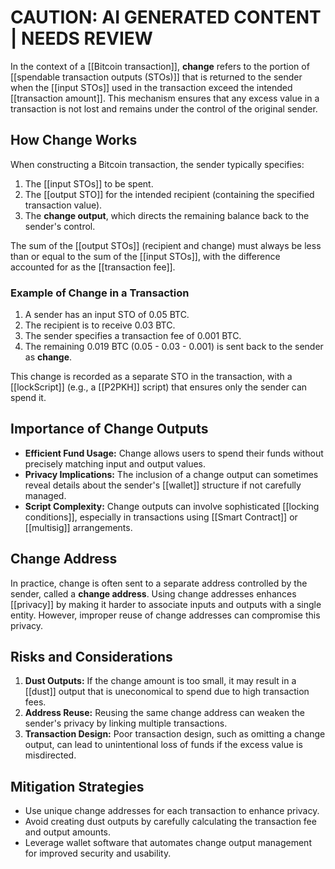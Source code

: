 
# CAUTION: AI GENERATED CONTENT | NEEDS REVIEW

In the context of a [[Bitcoin transaction]], **change** refers to the portion of [[spendable transaction outputs (STOs)]] that is returned to the sender when the [[input STOs]] used in the transaction exceed the intended [[transaction amount]]. This mechanism ensures that any excess value in a transaction is not lost and remains under the control of the original sender.

## How Change Works

When constructing a Bitcoin transaction, the sender typically specifies:

1. The [[input STOs]] to be spent.
2. The [[output STO]] for the intended recipient (containing the specified transaction value).
3. The **change output**, which directs the remaining balance back to the sender's control.

The sum of the [[output STOs]] (recipient and change) must always be less than or equal to the sum of the [[input STOs]], with the difference accounted for as the [[transaction fee]].

### Example of Change in a Transaction

1. A sender has an input STO of 0.05 BTC.
2. The recipient is to receive 0.03 BTC.
3. The sender specifies a transaction fee of 0.001 BTC.
4. The remaining 0.019 BTC (0.05 - 0.03 - 0.001) is sent back to the sender as **change**.

This change is recorded as a separate STO in the transaction, with a [[lockScript]] (e.g., a [[P2PKH]] script) that ensures only the sender can spend it.

## Importance of Change Outputs

- **Efficient Fund Usage:** Change allows users to spend their funds without precisely matching input and output values.
- **Privacy Implications:** The inclusion of a change output can sometimes reveal details about the sender's [[wallet]] structure if not carefully managed.
- **Script Complexity:** Change outputs can involve sophisticated [[locking conditions]], especially in transactions using [[Smart Contract]] or [[multisig]] arrangements.

## Change Address

In practice, change is often sent to a separate address controlled by the sender, called a **change address**. Using change addresses enhances [[privacy]] by making it harder to associate inputs and outputs with a single entity. However, improper reuse of change addresses can compromise this privacy.

## Risks and Considerations

1. **Dust Outputs:** If the change amount is too small, it may result in a [[dust]] output that is uneconomical to spend due to high transaction fees.
2. **Address Reuse:** Reusing the same change address can weaken the sender's privacy by linking multiple transactions.
3. **Transaction Design:** Poor transaction design, such as omitting a change output, can lead to unintentional loss of funds if the excess value is misdirected.

## Mitigation Strategies

- Use unique change addresses for each transaction to enhance privacy.
- Avoid creating dust outputs by carefully calculating the transaction fee and output amounts.
- Leverage wallet software that automates change output management for improved security and usability.